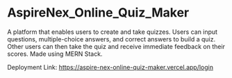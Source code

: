 # AspireNex_Online_Quiz_Maker
A platform that enables users to create and take quizzes. Users can input questions, multiple-choice answers, and correct answers to build a quiz. Other users can then take the quiz and receive immediate feedback on their scores. Made using MERN Stack.


Deployment Link:  https://aspire-nex-online-quiz-maker.vercel.app/login
